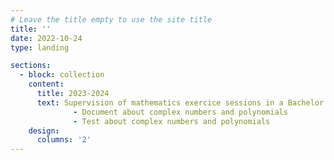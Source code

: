 ```yaml
---
# Leave the title empty to use the site title
title: ''
date: 2022-10-24
type: landing

sections:
  - block: collection
    content:
      title: 2023-2024
      text: Supervision of mathematics exercice sessions in a Bachelor in Engineering Mechanics at the University of Lyon.
              - Document about complex numbers and polynomials
              - Test about complex numbers and polynomials
    design:
      columns: '2'
---
```

